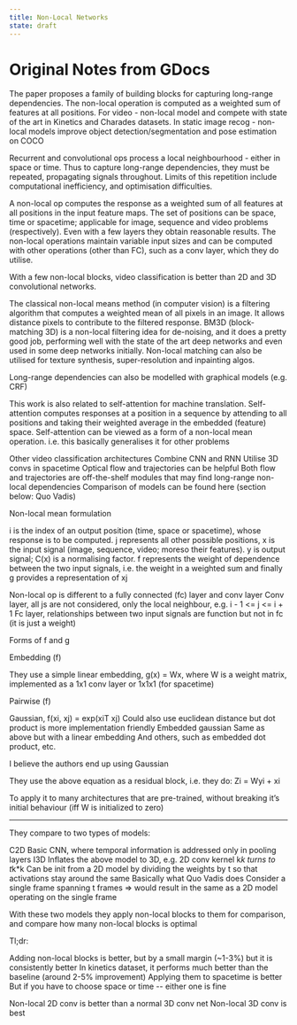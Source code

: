 ```yaml
---
title: Non-Local Networks
state: draft
---
```


# Original Notes from GDocs

The paper proposes a family of building blocks for capturing long-range dependencies. The non-local operation is computed as a weighted sum of features at all positions. For video - non-local model and compete with state of the art in Kinetics and Charades datasets. In static image recog - non-local models improve object detection/segmentation and pose estimation on COCO

Recurrent and convolutional ops process a local neighbourhood - either in space or time. Thus to capture long-range dependencies, they must be repeated, propagating signals throughout. Limits of this repetition include computational inefficiency, and optimisation difficulties.

A non-local op computes the response as a weighted sum of all features at all positions in the input feature maps. The set of positions can be space, time or spacetime; applicable for image, sequence and video problems (respectively). Even with a few layers they obtain reasonable results. The non-local operations maintain variable input sizes and can be computed with other operations (other than FC), such as a conv layer, which they do utilise.

With a few non-local blocks, video classification is better than 2D and 3D convolutional networks.

The classical non-local means method (in computer vision) is a filtering algorithm that computes a weighted mean of all pixels in an image. It allows distance pixels to contribute to the filtered response. BM3D (block-matching 3D) is a non-local filtering idea for de-noising, and it does a pretty good job, performing well with the state of the art deep networks and even used in some deep networks initially. Non-local matching can also be utilised for texture synthesis, super-resolution and inpainting algos.

Long-range dependencies can also be modelled with graphical models (e.g. CRF)

This work is also related to self-attention for machine translation. Self-attention computes responses at a position in a sequence by attending to all positions and taking their weighted average in the embedded (feature) space. Self-attention can be viewed as a form of a non-local mean operation. i.e. this basically generalises it for other problems

Other video classification architectures Combine CNN and RNN Utilise 3D convs in spacetime Optical flow and trajectories can be helpful Both flow and trajectories are off-the-shelf modules that may find long-range non-local dependencies Comparison of models can be found here (section below: Quo Vadis)

Non-local mean formulation

i is the index of an output position (time, space or spacetime), whose response is to be computed. j represents all other possible positions, x is the input signal (image, sequence, video; moreso their features). y is output signal; C(x) is a normalising factor. f represents the weight of dependence between the two input signals, i.e. the weight in a weighted sum and finally g provides a representation of xj

Non-local op is different to a fully connected (fc) layer and conv layer Conv layer, all js are not considered, only the local neighbour, e.g. i - 1 <= j <= i + 1 Fc layer, relationships between two input signals are function but not in fc (it is just a weight)

Forms of f and g

Embedding (f)

They use a simple linear embedding, g(x) = Wx, where W is a weight matrix, implemented as a 1x1 conv layer or 1x1x1 (for spacetime)

Pairwise (f)

Gaussian, f(xi, xj) = exp(xiT xj) Could also use euclidean distance but dot product is more implementation friendly Embedded gaussian Same as above but with a linear embedding And others, such as embedded dot product, etc.

I believe the authors end up using Gaussian

They use the above equation as a residual block, i.e. they do: Zi = Wyi + xi

To apply it to many architectures that are pre-trained, without breaking it’s initial behaviour (iff W is initialized to zero)

---

They compare to two types of models:

C2D Basic CNN, where temporal information is addressed only in pooling layers I3D Inflates the above model to 3D, e.g. 2D conv kernel k*k turns to t*k*k Can be init from a 2D model by dividing the weights by t so that activations stay around the same Basically what Quo Vadis does Consider a single frame spanning t frames => would result in the same as a 2D model operating on the single frame

With these two models they apply non-local blocks to them for comparison, and compare how many non-local blocks is optimal

Tl;dr:

Adding non-local blocks is better, but by a small margin (~1-3%) but it is consistently better In kinetics dataset, it performs much better than the baseline (around 2-5% improvement) Applying them to spacetime is better But if you have to choose space or time -- either one is fine

Non-local 2D conv is better than a normal 3D conv net Non-local 3D conv is best
